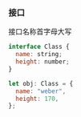 ### 接口

接口名称首字母大写

```js
interface Class {
  name: string;
  height: number;
}

let obj: Class = {
  name: "weber",
  height: 170,
};
```

